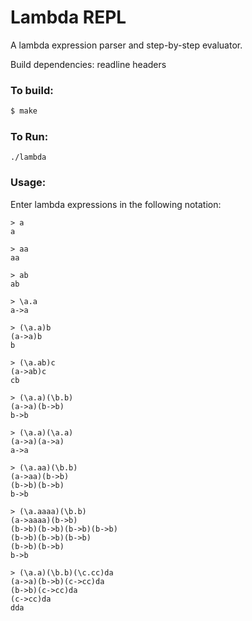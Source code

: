 # Lambda REPL

A lambda expression parser and step-by-step evaluator.

Build dependencies: readline headers

### To build:

```bash
$ make
```
### To Run:

```
./lambda
```

### Usage:

Enter lambda expressions in the following notation:

```
> a
a

> aa
aa

> ab
ab

> \a.a
a->a

> (\a.a)b
(a->a)b
b

> (\a.ab)c
(a->ab)c
cb

> (\a.a)(\b.b)
(a->a)(b->b)
b->b

> (\a.a)(\a.a)
(a->a)(a->a)
a->a

> (\a.aa)(\b.b)
(a->aa)(b->b)
(b->b)(b->b)
b->b

> (\a.aaaa)(\b.b)
(a->aaaa)(b->b)
(b->b)(b->b)(b->b)(b->b)
(b->b)(b->b)(b->b)
(b->b)(b->b)
b->b

> (\a.a)(\b.b)(\c.cc)da
(a->a)(b->b)(c->cc)da
(b->b)(c->cc)da
(c->cc)da
dda
```
